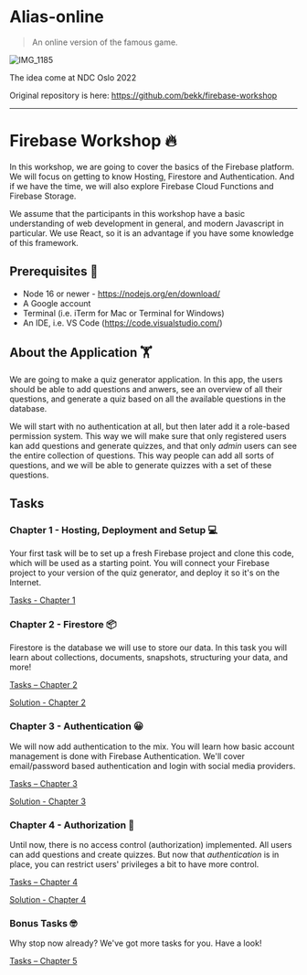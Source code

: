 # Alias-online

> An online version of the famous game.

![IMG_1185](https://user-images.githubusercontent.com/4641125/194563847-7b9041ff-66d8-4892-9209-6b513961cde5.JPG)

The idea come at NDC Oslo 2022

Original repository is here: https://github.com/bekk/firebase-workshop

---

# Firebase Workshop 🔥

In this workshop, we are going to cover the basics of the Firebase platform. We will focus on getting to know Hosting, Firestore and Authentication. And if we have the time, we will also explore Firebase Cloud Functions and Firebase Storage.

We assume that the participants in this workshop have a basic understanding of web development in general, and modern Javascript in particular. We use React, so it is an advantage if you have some knowledge of this framework.

## Prerequisites 💾

- Node 16 or newer - https://nodejs.org/en/download/
- A Google account
- Terminal (i.e. iTerm for Mac or Terminal for Windows)
- An IDE, i.e. VS Code (https://code.visualstudio.com/)

## About the Application 🏋️

We are going to make a quiz generator application. In this app, the users should be able to add questions and anwers, see an overview of all their questions, and generate a quiz based on all the available questions in the database.

We will start with no authentication at all, but then later add it a role-based permission system. This way we will make sure that only registered users kan add questions and generate quizzes, and that only _admin_ users can see the entire collection of questions. This way people can add all sorts of questions, and we will be able to generate quizzes with a set of these questions.

## Tasks

### Chapter 1 - Hosting, Deployment and Setup 💻

Your first task will be to set up a fresh Firebase project and clone this code, which will be used as a starting point. You will connect your Firebase project to your version of the quiz generator, and deploy it so it's on the Internet.

[Tasks - Chapter 1](/_Tasks_/Chapter%201%20-%20Hosting%2C%20deployment%20and%20setup/README.md)

### Chapter 2 - Firestore 📦

Firestore is the database we will use to store our data. In this task you will learn about collections, documents, snapshots, structuring your data, and more!

[Tasks – Chapter 2](/_Tasks_/Chapter%202%20-%20Firestore/README.md)

[Solution - Chapter 2](/_Proposed%20Solutions_/Chapter%202%20-%20Firestore/README.md)

### Chapter 3 - Authentication 😀

We will now add authentication to the mix. You will learn how basic account management is done with Firebase Authentication. We'll cover email/password based authentication and login with social media providers.

[Tasks – Chapter 3](/_Tasks_/Chapter%203%20-%20Authentication/README.md)

[Solution - Chapter 3](/_Proposed%20Solutions_/Chapter%203%20-%20Authentication/README.md)

### Chapter 4 - Authorization 🔐

Until now, there is no access control (authorization) implemented. All users can add questions and create quizzes. But now that _authentication_ is in place, you can restrict users' privileges a bit to have more control.

[Tasks – Chapter 4](/_Tasks_/Chapter%204%20-Authorization/README.md)

[Solution - Chapter 4](/_Proposed%20Solutions_/Chapter%204%20-%20Authorization/README.md)

### Bonus Tasks 🤓

Why stop now already? We've got more tasks for you. Have a look!

[Tasks – Chapter 5](/_Tasks_/Chapter%205%20%E2%80%93%20Bonus%20Tasks/README.md)
